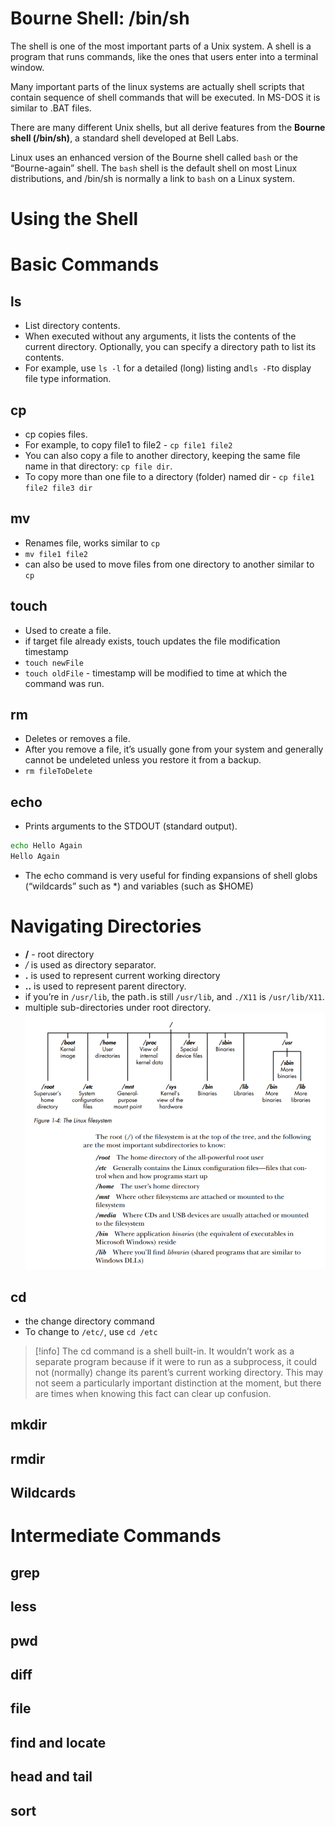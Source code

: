 # Bourne Shell: /bin/sh
The shell is one of the most important parts of a Unix system. A shell is a program that runs commands, like the ones that users enter into a terminal window.

Many important parts of the linux systems are actually shell scripts that contain sequence of shell commands that will be executed. In MS-DOS it is similar to .BAT files.

There are many different Unix shells, but all derive features from the **Bourne shell (/bin/sh)**, a standard shell developed at Bell Labs.

Linux uses an enhanced version of the Bourne shell called `bash` or the “Bourne-again” shell. The `bash` shell is the default shell on most Linux distributions, and /bin/sh is normally a link to `bash` on a Linux system.
# Using the Shell
# Basic Commands
## ls
- List directory contents.
- When executed without any arguments, it lists the contents of the current directory. Optionally, you can specify a directory path to list its contents.
- For example, use `ls -l` for a detailed (long) listing and` ls -F `to display file type information.
## cp
- cp copies files. 
- For example, to copy file1 to file2 - `cp file1 file2`
- You can also copy a file to another directory, keeping the same file name in that directory: `cp file dir`.
- To copy more than one file to a directory (folder) named dir - `cp file1 file2 file3 dir`
## mv
- Renames file, works similar to `cp`
- `mv file1 file2`
- can also be used to move files from one directory to another similar to `cp`
## touch
- Used to create a file.
- if target file already exists, touch updates the file modification timestamp
- `touch newFile`
- `touch oldFile` - timestamp will be modified to time at which the command was run.
## rm
- Deletes or removes a file.
- After you remove a file, it’s usually gone from your system and generally cannot be undeleted unless you restore it from a backup.
- `rm fileToDelete`
## echo
- Prints arguments to the STDOUT (standard output).
```bash
echo Hello Again
Hello Again
```
- The echo command is very useful for finding expansions of shell globs (“wildcards” such as *) and variables (such as $HOME)

# Navigating Directories
- **/** - root directory
- */* is used as directory separator.
- **.** is used to represent current working directory
- **..** is used to represent parent directory.
- if you’re in `/usr/lib`, the path` . `is still `/usr/lib`, and `./X11` is `/usr/lib/X11`.
- multiple sub-directories under root directory.
![](Screenshots/1.4%20Linux%20File%20System.png)
## cd
- the change directory command
- To change to `/etc/`, use `cd /etc`

>[!info]
>The cd command is a shell built-in. It wouldn’t work as a separate program because
if it were to run as a subprocess, it could not (normally) change its parent’s current working directory. This may not seem a particularly important distinction at the moment, but there are times when knowing this fact can clear up confusion.
## mkdir
## rmdir
## Wildcards
# Intermediate Commands
## grep
## less
## pwd
## diff
## file
## find and locate
## head and tail
## sort
